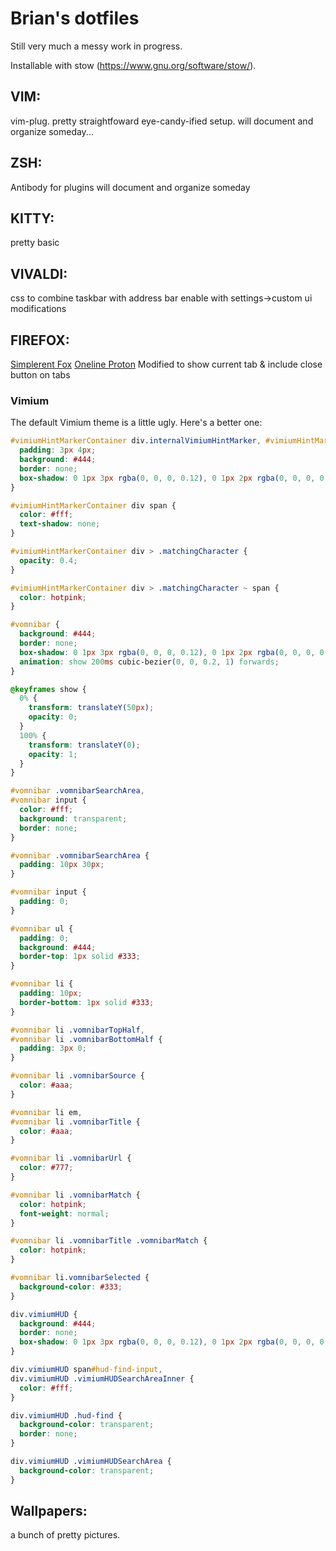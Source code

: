 # Brian's dotfiles
Still very much a messy work in progress.

Installable with stow (https://www.gnu.org/software/stow/).





## VIM:
vim-plug. 
pretty straightfoward eye-candy-ified setup.
will document and organize someday...

## ZSH:
Antibody for plugins
will document and organize someday

## KITTY:
pretty basic

## VIVALDI:
css to combine taskbar with address bar
enable with settings->custom ui modifications

## FIREFOX: 
[Simplerent Fox](https://github.com/MiguelRAvila/SimplerentFox)
[Oneline Proton](https://github.com/lr-tech/OnelineProton/)
Modified to show current tab & include close button on tabs

### Vimium

The default Vimium theme is a little ugly. 
Here's a better one:

```css
#vimiumHintMarkerContainer div.internalVimiumHintMarker, #vimiumHintMarkerContainer div.vimiumHintMarker {
  padding: 3px 4px;
  background: #444;
  border: none;
  box-shadow: 0 1px 3px rgba(0, 0, 0, 0.12), 0 1px 2px rgba(0, 0, 0, 0.24);
}

#vimiumHintMarkerContainer div span {
  color: #fff;
  text-shadow: none;
}

#vimiumHintMarkerContainer div > .matchingCharacter {
  opacity: 0.4;
}

#vimiumHintMarkerContainer div > .matchingCharacter ~ span {
  color: hotpink;
}

#vomnibar {
  background: #444;
  border: none;
  box-shadow: 0 1px 3px rgba(0, 0, 0, 0.12), 0 1px 2px rgba(0, 0, 0, 0.24);
  animation: show 200ms cubic-bezier(0, 0, 0.2, 1) forwards;
}

@keyframes show {
  0% {
    transform: translateY(50px);
    opacity: 0;
  }
  100% {
    transform: translateY(0);
    opacity: 1;
  }
}

#vomnibar .vomnibarSearchArea,
#vomnibar input {
  color: #fff;
  background: transparent;
  border: none;
}

#vomnibar .vomnibarSearchArea {
  padding: 10px 30px;
}

#vomnibar input {
  padding: 0;
}

#vomnibar ul {
  padding: 0;
  background: #444;
  border-top: 1px solid #333;
}

#vomnibar li {
  padding: 10px;
  border-bottom: 1px solid #333;
}

#vomnibar li .vomnibarTopHalf,
#vomnibar li .vomnibarBottomHalf {
  padding: 3px 0;
}

#vomnibar li .vomnibarSource {
  color: #aaa;
}

#vomnibar li em,
#vomnibar li .vomnibarTitle {
  color: #aaa;
}

#vomnibar li .vomnibarUrl {
  color: #777;
}

#vomnibar li .vomnibarMatch {
  color: hotpink;
  font-weight: normal;
}

#vomnibar li .vomnibarTitle .vomnibarMatch {
  color: hotpink;
}

#vomnibar li.vomnibarSelected {
  background-color: #333;
}

div.vimiumHUD {
  background: #444;
  border: none;
  box-shadow: 0 1px 3px rgba(0, 0, 0, 0.12), 0 1px 2px rgba(0, 0, 0, 0.24);
}

div.vimiumHUD span#hud-find-input,
div.vimiumHUD .vimiumHUDSearchAreaInner {
  color: #fff;
}

div.vimiumHUD .hud-find {
  background-color: transparent;
  border: none;
}

div.vimiumHUD .vimiumHUDSearchArea {
  background-color: transparent;
}
```




## Wallpapers:
a bunch of pretty pictures.







